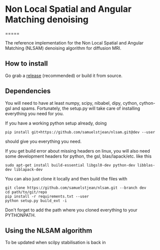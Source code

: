 # Non Local Spatial and Angular Matching denoising
=====

The reference implementation for the Non Local Spatial and Angular Matching (NLSAM) denoising algorithm for diffusion MRI.

## How to install

Go grab a [release](https://github.com/samuelstjean/nlsam/releases) (recommended) or build it from source.


## Dependencies

You will need to have at least numpy, scipy, nibabel, dipy, cython, cython-gsl and spams.
Fortunately, the setup.py will take care of installing everything you need for you.

If you have a working python setup already, doing

```shell
pip install git+https://github.com/samuelstjean/nlsam.git@dev --user
```
should give you everything you need.

If you get build error about missing headers on linux, you will also need some development headers for python, the gsl, blas/lapack/etc. like this

```shell
sudo apt-get install build-essential libgsl0-dev python-dev libblas-dev liblapack-dev
```


You can also just clone it locally and then build the files with

```shell
git clone https://github.com/samuelstjean/nlsam.git --branch dev
cd path/to/git/repo
pip install -r requirements.txt --user
python setup.py build_ext -i
```

Don't forget to add the path where you cloned everything to your PYTHONPATH.
<!---

#### 1.a. Windows and Mac : Get a python 2.7 distribution, which can be easily installed with http://continuum.io/downloads#all

#### 1.b. Linux (assuming a Debian/Ubuntu based distribution): Get python 2.7 and required dependencies :

```shell
sudo apt-get install python-numpy python-scipy python-pip libgsl0-dev
```

Get the GSL, either through your distribution package manager or by using this cmake version : git clone https://github.com/samuelstjean/gsl
Prebuilt windows gsl :
+ 1.15 http://code.google.com/p/oscats/downloads/list
+ 1.16 for VS 2013 https://azylstra.net/blog/content/gsl-1.16_winbin.zip

You will also need a compiler and required build tools, which would be
+ On Windows, Visual Studio http://www.visualstudio.com/en-us/products/visual-studio-community-vs
+ On Mac, XCode
+ On Ubuntu/Linux, GCC and company : sudo apt-get install build-essential

#### 2. Get some more dependencies with pip

```shell
pip install cython nibabel cythongsl
```

#### 3. Build the cython files.
*prendre ma branche de scilpy add_stabilizer_script à la place*
https://bitbucket.org/sciludes/scilpy/pull-request/104/stabilisation-script/diff

From the NLSAM root folder, run
```shell
python setup.py build_ext -i
cd nlsam/spams_third_party
python setup.py build_ext -i
```
-->


## Using the NLSAM algorithm

To be updated when scilpy stabilisation is back in

<!---
For now, get the stabilisation script from scilpy, https://bitbucket.org/sciludes/scilpy/pull-request/104/stabilisation-script or you can skip it if you don't have terribly noisy data. The nlsam subfolder has my old personal version, which might do weird imports.

Run the denoising itself, like this
```shell
nlsam noisy_data.nii.gz N_neighbors bval bvec -o denoised_data.nii.gz -mask_data mask.nii.gz
```
where N_neighbors is the number of angular neighbors in a block, I personnaly suggest 5. Afterward, go take a long coffee break/come back tomorrow. You should also have at least 12/16 go of ram for a large dataset (1.2mm at 41 DWIs takes approx 16go of ram).
-->

